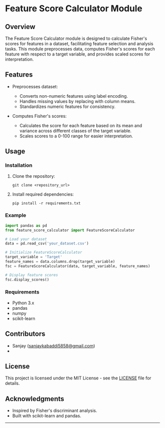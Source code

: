 # Feature Score Calculator Module

## Overview

The Feature Score Calculator module is designed to calculate Fisher's scores for features in a dataset, facilitating feature selection and analysis tasks. This module preprocesses data, computes Fisher's scores for each feature with respect to a target variable, and provides scaled scores for interpretation.

## Features

- Preprocesses dataset:
  - Converts non-numeric features using label encoding.
  - Handles missing values by replacing with column means.
  - Standardizes numeric features for consistency.

- Computes Fisher's scores:
  - Calculates the score for each feature based on its mean and variance across different classes of the target variable.
  - Scales scores to a 0-100 range for easier interpretation.

## Usage

### Installation

1. Clone the repository:
   ```
   git clone <repository_url>
   ```

2. Install required dependencies:
   ```
   pip install -r requirements.txt
   ```

### Example

```python
import pandas as pd
from feature_score_calculator import FeatureScoreCalculator

# Load your dataset
data = pd.read_csv('your_dataset.csv')

# Initialize FeatureScoreCalculator
target_variable = 'Target'
feature_names = data.columns.drop(target_variable)
fsc = FeatureScoreCalculator(data, target_variable, feature_names)

# Display feature scores
fsc.display_scores()
```

### Requirements

- Python 3.x
- pandas
- numpy
- scikit-learn

## Contributors

- Sanjay (sanjaykabaddi5858@gmail.com)
- 
## License

This project is licensed under the MIT License - see the [LICENSE](LICENSE) file for details.

## Acknowledgments

- Inspired by Fisher's discriminant analysis.
- Built with scikit-learn and pandas.

---
